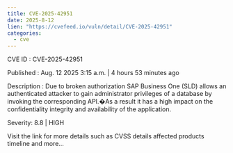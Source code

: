 ```yaml
--- 
title: CVE-2025-42951
date: 2025-8-12
lien: "https://cvefeed.io/vuln/detail/CVE-2025-42951"
categories:
  - cve
---
```


CVE ID : CVE-2025-42951

Published :  Aug. 12
2025
3:15 a.m. | 4 hours
53 minutes ago

Description : Due to broken authorization
SAP Business One (SLD) allows an authenticated attacker to gain administrator privileges of a database by invoking the corresponding API.�As a result
it has a high impact on the confidentiality
integrity
and availability of the application.

Severity: 8.8 | HIGH

Visit the link for more details
such as CVSS details
affected products
timeline
and more...
